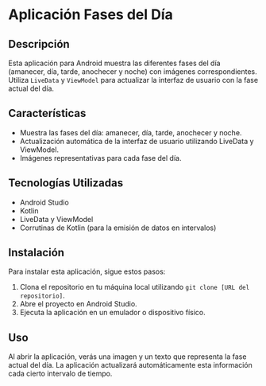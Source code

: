 # Aplicación Fases del Día

## Descripción
Esta aplicación para Android muestra las diferentes fases del día (amanecer, día, tarde, anochecer y noche) con imágenes correspondientes. Utiliza `LiveData` y `ViewModel` para actualizar la interfaz de usuario con la fase actual del día.

## Características
- Muestra las fases del día: amanecer, día, tarde, anochecer y noche.
- Actualización automática de la interfaz de usuario utilizando LiveData y ViewModel.
- Imágenes representativas para cada fase del día.

## Tecnologías Utilizadas
- Android Studio
- Kotlin
- LiveData y ViewModel
- Corrutinas de Kotlin (para la emisión de datos en intervalos)

## Instalación
Para instalar esta aplicación, sigue estos pasos:
1. Clona el repositorio en tu máquina local utilizando `git clone [URL del repositorio]`.
2. Abre el proyecto en Android Studio.
3. Ejecuta la aplicación en un emulador o dispositivo físico.

## Uso
Al abrir la aplicación, verás una imagen y un texto que representa la fase actual del día. La aplicación actualizará automáticamente esta información cada cierto intervalo de tiempo.



